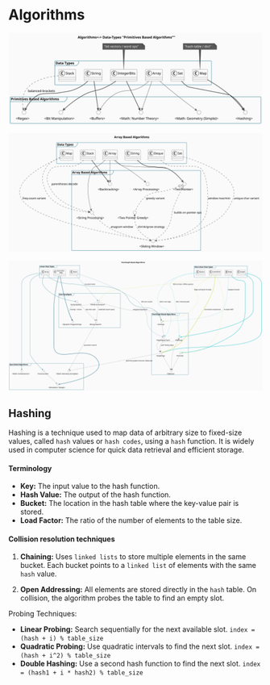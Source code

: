 # Algorithms

![](./_docs/PRIMITIVES_BASED_ALGORITHMS.svg)

![](./_docs/ARRAY_BASED_ALGORITHMS.svg)

![](./_docs/TREE_GRAPH_BASED_ALGORITHMS.svg)

## Hashing
Hashing is a technique used to map data of arbitrary size to fixed-size values, called `hash` values or `hash codes`, using a `hash` function. It is widely used in computer science for quick data retrieval and efficient storage.

#### Terminology
* **Key:** The input value to the hash function.
* **Hash Value:** The output of the hash function.
* **Bucket:** The location in the hash table where the key-value pair is stored.
* **Load Factor:** The ratio of the number of elements to the table size.

#### Collision resolution techniques
1. **Chaining:** Uses `linked lists` to store multiple elements in the same bucket. Each bucket points to a `linked list` of elements with the same `hash` value.

2. **Open Addressing:** All elements are stored directly in the `hash` table. On collision, the algorithm probes the table to find an empty slot. 

Probing Techniques:
* **Linear Probing:** Search sequentially for the next available slot. `index = (hash + i) % table_size`
* **Quadratic Probing:** Use quadratic intervals to find the next slot. `index = (hash + i^2) % table_size`
* **Double Hashing:** Use a second hash function to find the next slot. `index = (hash1 + i * hash2) % table_size`
